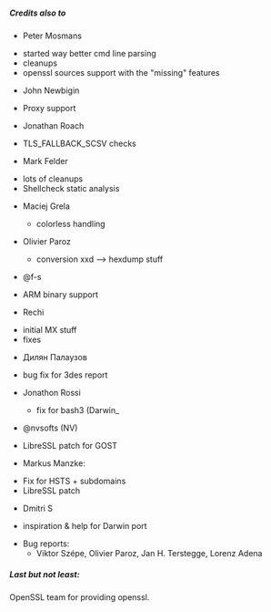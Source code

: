 

##### Credits also to

* Peter Mosmans
 - started way better cmd line parsing
 - cleanups
 - openssl sources support with the "missing" features

* John Newbigin
 - Proxy support

* Jonathan Roach
 - TLS_FALLBACK_SCSV checks
 
* Mark Felder
 - lots of cleanups
 - Shellcheck static analysis

* Maciej Grela 
  - colorless handling

* Olivier Paroz
  - conversion xxd --> hexdump stuff 

* @f-s
 - ARM binary support  

* Rechi
 - initial MX stuff
 - fixes

* Дилян Палаузов
 - bug fix for 3des report

* Jonathon Rossi
  - fix for bash3 (Darwin_

* @nvsofts (NV)
 - LibreSSL patch for GOST

* Markus Manzke: 
 - Fix for HSTS + subdomains
 - LibreSSL patch

* Dmitri S
 - inspiration & help for Darwin port

* Bug reports:
  - Viktor Szépe, Olivier Paroz, Jan H. Terstegge, Lorenz Adena

##### Last but not least:

OpenSSL team for providing openssl.

